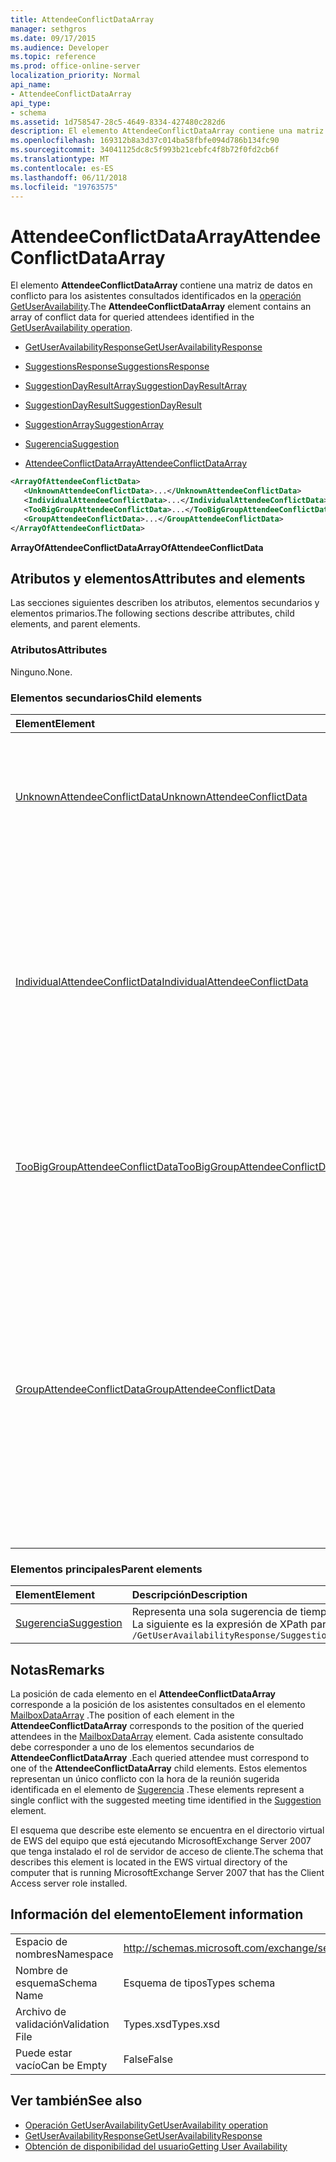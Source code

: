 ```yaml
---
title: AttendeeConflictDataArray
manager: sethgros
ms.date: 09/17/2015
ms.audience: Developer
ms.topic: reference
ms.prod: office-online-server
localization_priority: Normal
api_name:
- AttendeeConflictDataArray
api_type:
- schema
ms.assetid: 1d758547-28c5-4649-8334-427480c282d6
description: El elemento AttendeeConflictDataArray contiene una matriz de datos en conflicto para los asistentes consultados identificados en la operación GetUserAvailability.
ms.openlocfilehash: 169312b8a3d37c014ba58fbfe094d786b134fc90
ms.sourcegitcommit: 34041125dc8c5f993b21cebfc4f8b72f0fd2cb6f
ms.translationtype: MT
ms.contentlocale: es-ES
ms.lasthandoff: 06/11/2018
ms.locfileid: "19763575"
---
```

# <a name="attendeeconflictdataarray"></a><span data-ttu-id="505b0-103">AttendeeConflictDataArray</span><span class="sxs-lookup"><span data-stu-id="505b0-103">AttendeeConflictDataArray</span></span>

<span data-ttu-id="505b0-104">El elemento **AttendeeConflictDataArray** contiene una matriz de datos en conflicto para los asistentes consultados identificados en la [operación GetUserAvailability](getuseravailability-operation.md).</span><span class="sxs-lookup"><span data-stu-id="505b0-104">The **AttendeeConflictDataArray** element contains an array of conflict data for queried attendees identified in the [GetUserAvailability operation](getuseravailability-operation.md).</span></span>
  
- [<span data-ttu-id="505b0-105">GetUserAvailabilityResponse</span><span class="sxs-lookup"><span data-stu-id="505b0-105">GetUserAvailabilityResponse</span></span>](getuseravailabilityresponse.md)
  
- [<span data-ttu-id="505b0-106">SuggestionsResponse</span><span class="sxs-lookup"><span data-stu-id="505b0-106">SuggestionsResponse</span></span>](suggestionsresponse.md)
  
- [<span data-ttu-id="505b0-107">SuggestionDayResultArray</span><span class="sxs-lookup"><span data-stu-id="505b0-107">SuggestionDayResultArray</span></span>](suggestiondayresultarray.md)
  
- [<span data-ttu-id="505b0-108">SuggestionDayResult</span><span class="sxs-lookup"><span data-stu-id="505b0-108">SuggestionDayResult</span></span>](suggestiondayresult.md)
  
- [<span data-ttu-id="505b0-109">SuggestionArray</span><span class="sxs-lookup"><span data-stu-id="505b0-109">SuggestionArray</span></span>](suggestionarray.md)
  
- [<span data-ttu-id="505b0-110">Sugerencia</span><span class="sxs-lookup"><span data-stu-id="505b0-110">Suggestion</span></span>](suggestion.md)
  
- [<span data-ttu-id="505b0-111">AttendeeConflictDataArray</span><span class="sxs-lookup"><span data-stu-id="505b0-111">AttendeeConflictDataArray</span></span>](attendeeconflictdataarray.md)
  
```xml
<ArrayOfAttendeeConflictData>
   <UnknownAttendeeConflictData>...</UnknownAttendeeConflictData>
   <IndividualAttendeeConflictData>...</IndividualAttendeeConflictData>
   <TooBigGroupAttendeeConflictData>...</TooBigGroupAttendeeConflictData>
   <GroupAttendeeConflictData>...</GroupAttendeeConflictData>
</ArrayOfAttendeeConflictData>
```

 <span data-ttu-id="505b0-112">**ArrayOfAttendeeConflictData**</span><span class="sxs-lookup"><span data-stu-id="505b0-112">**ArrayOfAttendeeConflictData**</span></span>
## <a name="attributes-and-elements"></a><span data-ttu-id="505b0-113">Atributos y elementos</span><span class="sxs-lookup"><span data-stu-id="505b0-113">Attributes and elements</span></span>

<span data-ttu-id="505b0-114">Las secciones siguientes describen los atributos, elementos secundarios y elementos primarios.</span><span class="sxs-lookup"><span data-stu-id="505b0-114">The following sections describe attributes, child elements, and parent elements.</span></span>
  
### <a name="attributes"></a><span data-ttu-id="505b0-115">Atributos</span><span class="sxs-lookup"><span data-stu-id="505b0-115">Attributes</span></span>

<span data-ttu-id="505b0-116">Ninguno.</span><span class="sxs-lookup"><span data-stu-id="505b0-116">None.</span></span>
  
### <a name="child-elements"></a><span data-ttu-id="505b0-117">Elementos secundarios</span><span class="sxs-lookup"><span data-stu-id="505b0-117">Child elements</span></span>

|<span data-ttu-id="505b0-118">**Element**</span><span class="sxs-lookup"><span data-stu-id="505b0-118">**Element**</span></span>|<span data-ttu-id="505b0-119">**Descripción**</span><span class="sxs-lookup"><span data-stu-id="505b0-119">**Description**</span></span>|
|:-----|:-----|
|[<span data-ttu-id="505b0-120">UnknownAttendeeConflictData</span><span class="sxs-lookup"><span data-stu-id="505b0-120">UnknownAttendeeConflictData</span></span>](unknownattendeeconflictdata.md) <br/> |<span data-ttu-id="505b0-121">Representa un asistente no se puede resolver o un asistente que no es un usuario, una lista de distribución o un contacto.</span><span class="sxs-lookup"><span data-stu-id="505b0-121">Represents an unresolvable attendee or an attendee that is not a user, distribution list, or contact.</span></span>  <br/> |
|[<span data-ttu-id="505b0-122">IndividualAttendeeConflictData</span><span class="sxs-lookup"><span data-stu-id="505b0-122">IndividualAttendeeConflictData</span></span>](individualattendeeconflictdata.md) <br/> |<span data-ttu-id="505b0-123">Contiene el estado de disponibilidad de un usuario o un contacto para una ventana de tiempo que se produce al mismo tiempo como la sugerida hora identificado en el elemento de la [Sugerencia](suggestion.md) de reunión.</span><span class="sxs-lookup"><span data-stu-id="505b0-123">Contains a user's or contact's free/busy status for a time window that occurs at the same time as the suggested meeting time identified in the [Suggestion](suggestion.md) element.</span></span>  <br/> |
|[<span data-ttu-id="505b0-124">TooBigGroupAttendeeConflictData</span><span class="sxs-lookup"><span data-stu-id="505b0-124">TooBigGroupAttendeeConflictData</span></span>](toobiggroupattendeeconflictdata.md) <br/> |<span data-ttu-id="505b0-125">Representa a un asistente que se resuelve como una lista de distribución que era demasiado grande para expandir.</span><span class="sxs-lookup"><span data-stu-id="505b0-125">Represents an attendee that resolved as a distribution list that was too large to expand.</span></span>  <br/> |
|[<span data-ttu-id="505b0-126">GroupAttendeeConflictData</span><span class="sxs-lookup"><span data-stu-id="505b0-126">GroupAttendeeConflictData</span></span>](groupattendeeconflictdata.md) <br/> |<span data-ttu-id="505b0-127">Contiene información de conflicto agregado sobre el número de usuarios disponibles, el número de usuarios que tienen conflictos y el número de usuarios que no tienen información de disponibilidad en una lista de distribución para una hora de reunión sugerida.</span><span class="sxs-lookup"><span data-stu-id="505b0-127">Contains aggregate conflict information about the number of users available, the number of users who have conflicts, and the number of users who do not have availability information in a distribution list for a suggested meeting time.</span></span>  <br/> |
   
### <a name="parent-elements"></a><span data-ttu-id="505b0-128">Elementos principales</span><span class="sxs-lookup"><span data-stu-id="505b0-128">Parent elements</span></span>

|<span data-ttu-id="505b0-129">**Element**</span><span class="sxs-lookup"><span data-stu-id="505b0-129">**Element**</span></span>|<span data-ttu-id="505b0-130">**Descripción**</span><span class="sxs-lookup"><span data-stu-id="505b0-130">**Description**</span></span>|
|:-----|:-----|
|[<span data-ttu-id="505b0-131">Sugerencia</span><span class="sxs-lookup"><span data-stu-id="505b0-131">Suggestion</span></span>](suggestion.md) <br/> |<span data-ttu-id="505b0-132">Representa una sola sugerencia de tiempo de la reunión.</span><span class="sxs-lookup"><span data-stu-id="505b0-132">Represents a single meeting time suggestion.</span></span>  <br/> <span data-ttu-id="505b0-133">La siguiente es la expresión de XPath para este elemento:</span><span class="sxs-lookup"><span data-stu-id="505b0-133">The following is the XPath expression to this element:</span></span>  <br/>  `/GetUserAvailabilityResponse/SuggestionsResponse/SuggestionDayResultArray/SuggestionDayResult[i]/SuggestionArray/Suggestion[i]` <br/> |
   
## <a name="remarks"></a><span data-ttu-id="505b0-134">Notas</span><span class="sxs-lookup"><span data-stu-id="505b0-134">Remarks</span></span>

<span data-ttu-id="505b0-135">La posición de cada elemento en el **AttendeeConflictDataArray** corresponde a la posición de los asistentes consultados en el elemento [MailboxDataArray](mailboxdataarray.md) .</span><span class="sxs-lookup"><span data-stu-id="505b0-135">The position of each element in the **AttendeeConflictDataArray** corresponds to the position of the queried attendees in the [MailboxDataArray](mailboxdataarray.md) element.</span></span> <span data-ttu-id="505b0-136">Cada asistente consultado debe corresponder a uno de los elementos secundarios de **AttendeeConflictDataArray** .</span><span class="sxs-lookup"><span data-stu-id="505b0-136">Each queried attendee must correspond to one of the **AttendeeConflictDataArray** child elements.</span></span> <span data-ttu-id="505b0-137">Estos elementos representan un único conflicto con la hora de la reunión sugerida identificada en el elemento de [Sugerencia](suggestion.md) .</span><span class="sxs-lookup"><span data-stu-id="505b0-137">These elements represent a single conflict with the suggested meeting time identified in the [Suggestion](suggestion.md) element.</span></span> 
  
<span data-ttu-id="505b0-138">El esquema que describe este elemento se encuentra en el directorio virtual de EWS del equipo que está ejecutando MicrosoftExchange Server 2007 que tenga instalado el rol de servidor de acceso de cliente.</span><span class="sxs-lookup"><span data-stu-id="505b0-138">The schema that describes this element is located in the EWS virtual directory of the computer that is running MicrosoftExchange Server 2007 that has the Client Access server role installed.</span></span>
  
## <a name="element-information"></a><span data-ttu-id="505b0-139">Información del elemento</span><span class="sxs-lookup"><span data-stu-id="505b0-139">Element information</span></span>

|||
|:-----|:-----|
|<span data-ttu-id="505b0-140">Espacio de nombres</span><span class="sxs-lookup"><span data-stu-id="505b0-140">Namespace</span></span>  <br/> |http://schemas.microsoft.com/exchange/services/2006/types  <br/> |
|<span data-ttu-id="505b0-141">Nombre de esquema</span><span class="sxs-lookup"><span data-stu-id="505b0-141">Schema Name</span></span>  <br/> |<span data-ttu-id="505b0-142">Esquema de tipos</span><span class="sxs-lookup"><span data-stu-id="505b0-142">Types schema</span></span>  <br/> |
|<span data-ttu-id="505b0-143">Archivo de validación</span><span class="sxs-lookup"><span data-stu-id="505b0-143">Validation File</span></span>  <br/> |<span data-ttu-id="505b0-144">Types.xsd</span><span class="sxs-lookup"><span data-stu-id="505b0-144">Types.xsd</span></span>  <br/> |
|<span data-ttu-id="505b0-145">Puede estar vacío</span><span class="sxs-lookup"><span data-stu-id="505b0-145">Can be Empty</span></span>  <br/> |<span data-ttu-id="505b0-146">False</span><span class="sxs-lookup"><span data-stu-id="505b0-146">False</span></span>  <br/> |
   
## <a name="see-also"></a><span data-ttu-id="505b0-147">Ver también</span><span class="sxs-lookup"><span data-stu-id="505b0-147">See also</span></span>

- [<span data-ttu-id="505b0-148">Operación GetUserAvailability</span><span class="sxs-lookup"><span data-stu-id="505b0-148">GetUserAvailability operation</span></span>](getuseravailability-operation.md) 
- [<span data-ttu-id="505b0-149">GetUserAvailabilityResponse</span><span class="sxs-lookup"><span data-stu-id="505b0-149">GetUserAvailabilityResponse</span></span>](getuseravailabilityresponse.md)
- [<span data-ttu-id="505b0-150">Obtención de disponibilidad del usuario</span><span class="sxs-lookup"><span data-stu-id="505b0-150">Getting User Availability</span></span>](http://msdn.microsoft.com/library/d4133fcb-9b0f-4e6b-aadf-a389da83516a%28Office.15%29.aspx)

